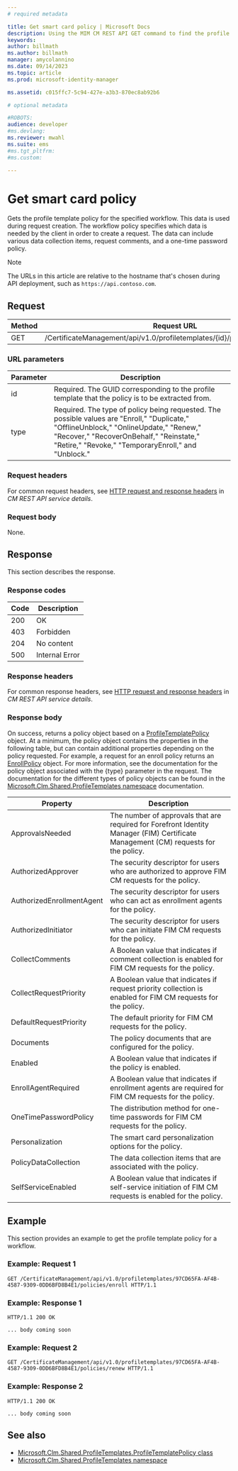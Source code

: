 ```yaml
---
# required metadata

title: Get smart card policy | Microsoft Docs
description: Using the MIM CM REST API GET command to find the profile template policy for a specified workflow.
keywords:
author: billmath
ms.author: billmath
manager: amycolannino
ms.date: 09/14/2023
ms.topic: article
ms.prod: microsoft-identity-manager

ms.assetid: c015ffc7-5c94-427e-a3b3-870ec8ab92b6

# optional metadata

#ROBOTS:
audience: developer
#ms.devlang:
ms.reviewer: mwahl
ms.suite: ems
#ms.tgt_pltfrm:
#ms.custom:

---
```


# Get smart card policy
Gets the profile template policy for the specified workflow. This data is used during request creation. The workflow policy specifies which data is needed by the client in order to create a request. The data can include various data collection items, request comments, and a one-time password policy.

>[!NOTE]
>The URLs in this article are relative to the hostname that's chosen during API deployment, such as `https://api.contoso.com`.

## Request

Method  |Request URL  
---------|---------
GET     |/CertificateManagement/api/v1.0/profiletemplates/{id}/policy/workflow/{type}

### URL parameters

Parameter| Description
--------|-------------
id| Required. The GUID corresponding to the profile template that the policy is to be extracted from.
type| Required. The type of policy being requested. The possible values are "Enroll," "Duplicate," "OfflineUnblock," "OnlineUpdate," "Renew," "Recover," "RecoverOnBehalf," "Reinstate," "Retire," "Revoke," "TemporaryEnroll," and "Unblock."

### Request headers
For common request headers, see [HTTP request and response headers](certificate-management-rest-api-service-details.md#http-request-and-response-headers) in *CM REST API service details*.

### Request body
None.

## Response
This section describes the response.

### Response codes

Code  |Description  
---------|---------
200 | OK
403 | Forbidden
204 | No content
500 | Internal Error

### Response headers
For common response headers, see [HTTP request and response headers](certificate-management-rest-api-service-details.md#http-request-and-response-headers) in *CM REST API service details*.

### Response body
On success, returns a policy object based on a [ProfileTemplatePolicy](https://msdn.microsoft.com/library/windows/desktop/microsoft.clm.shared.profiletemplates.profiletemplatepolicy.aspx) object. At a minimum, the policy object contains the properties in the following table, but can contain additional properties depending on the policy requested. For example, a request for an enroll policy returns an [EnrollPolicy](https://msdn.microsoft.com/library/windows/desktop/microsoft.clm.shared.profiletemplates.enrollpolicy) object. For more information, see the documentation for the policy object associated with the {type} parameter in the request. The documentation for the different types of policy objects can be found in the [Microsoft.Clm.Shared.ProfileTemplates namespace](https://msdn.microsoft.com/library/windows/desktop/microsoft.clm.shared.profiletemplates) documentation.

Property | Description
---------|------------
ApprovalsNeeded | The number of approvals that are required for Forefront Identity Manager (FIM) Certificate Management (CM) requests for the policy.
AuthorizedApprover | The security descriptor for users who are authorized to approve FIM CM requests for the policy.
AuthorizedEnrollmentAgent | The security descriptor for users who can act as enrollment agents for the policy.
AuthorizedInitiator | The security descriptor for users who can initiate FIM CM requests for the policy.
CollectComments | A Boolean value that indicates if comment collection is enabled for FIM CM requests for the policy.
CollectRequestPriority | A Boolean value that indicates if request priority collection is enabled for FIM CM requests for the policy.
DefaultRequestPriority | The default priority for FIM CM requests for the policy.
Documents | The policy documents that are configured for the policy.
Enabled | A Boolean value that indicates if the policy is enabled.
EnrollAgentRequired | A Boolean value that indicates if enrollment agents are required for FIM CM requests for the policy.
OneTimePasswordPolicy | The distribution method for one-time passwords for FIM CM requests for the policy.
Personalization | The smart card personalization options for the policy.
PolicyDataCollection | The data collection items that are associated with the policy.
SelfServiceEnabled | A Boolean value that indicates if self-service initiation of FIM CM requests is enabled for the policy.

## Example
This section provides an example to get the profile template policy for a workflow. 

### Example: Request 1

```
GET /CertificateManagement/api/v1.0/profiletemplates/97CD65FA-AF4B-4587-9309-0DD6BFD8B4E1/policies/enroll HTTP/1.1
```

### Example: Response 1

```
HTTP/1.1 200 OK

... body coming soon
```       

### Example: Request 2

```
GET /CertificateManagement/api/v1.0/profiletemplates/97CD65FA-AF4B-4587-9309-0DD6BFD8B4E1/policies/renew HTTP/1.1
```

### Example: Response 2

```
HTTP/1.1 200 OK

... body coming soon
```       

## See also

- [Microsoft.Clm.Shared.ProfileTemplates.ProfileTemplatePolicy class](https://msdn.microsoft.com/library/windows/desktop/microsoft.clm.shared.profiletemplates.profiletemplatepolicy.aspx)
- [Microsoft.Clm.Shared.ProfileTemplates namespace](https://msdn.microsoft.com/library/windows/desktop/microsoft.clm.shared.profiletemplates.aspx)
